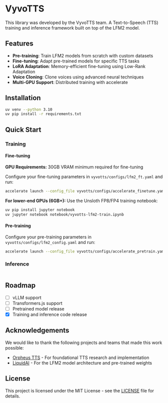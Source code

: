 # VyvoTTS

This library was developed by the VyvoTTS team. A Text-to-Speech (TTS) training and inference framework built on top of the LFM2 model.

## Features

- **Pre-training**: Train LFM2 models from scratch with custom datasets
- **Fine-tuning**: Adapt pre-trained models for specific TTS tasks
- **LoRA Adaptation**: Memory-efficient fine-tuning using Low-Rank Adaptation
- **Voice Cloning**: Clone voices using advanced neural techniques
- **Multi-GPU Support**: Distributed training with accelerate

## Installation

```bash
uv venv --python 3.10
uv pip install -r requirements.txt
```

## Quick Start

### Training

#### Fine-tuning
**GPU Requirements:** 30GB VRAM minimum required for fine-tuning

Configure your fine-tuning parameters in `vyvotts/configs/lfm2_ft.yaml` and run:

```bash
accelerate launch --config_file vyvotts/configs/accelerate_finetune.yaml vyvotts/train.py
```

**For lower-end GPUs (6GB+):** Use the Unsloth FP8/FP4 training notebook:
```bash
uv pip install jupyter notebook
uv jupyter notebook notebook/vyvotts-lfm2-train.ipynb
```

#### Pre-training
Configure your pre-training parameters in `vyvotts/configs/lfm2_config.yaml` and run:

```bash
accelerate launch --config_file vyvotts/configs/accelerate_pretrain.yaml vyvotts/train.py
```

### Inference

```python

```

## Roadmap

- [ ] vLLM support
- [ ] Transformers.js support
- [ ] Pretrained model release
- [X] Training and inference code release

## Acknowledgements

We would like to thank the following projects and teams that made this work possible:

- [Orpheus TTS](https://github.com/canopyai/orpheus-tts) - For foundational TTS research and implementation
- [LiquidAI](https://huggingface.co/LiquidAI) - For the LFM2 model architecture and pre-trained weights

## License

This project is licensed under the MIT License - see the [LICENSE](LICENSE) file for details.
